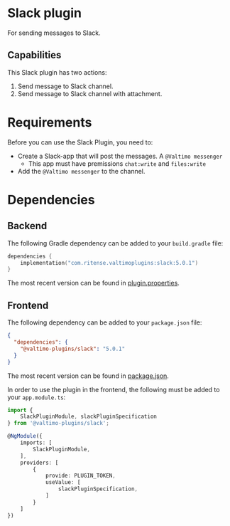 # Slack plugin

For sending messages to Slack.

## Capabilities

This Slack plugin has two actions:

1. Send message to Slack channel.
2. Send message to Slack channel with attachment.

# Requirements

Before you can use the Slack Plugin, you need to:

- Create a Slack-app that will post the messages. A `@Valtimo messenger`
    - This app must have premissions `chat:write` and `files:write`
- Add the `@Valtimo messenger` to the channel.

# Dependencies

## Backend

The following Gradle dependency can be added to your `build.gradle` file:

```kotlin
dependencies {
    implementation("com.ritense.valtimoplugins:slack:5.0.1")
}
```

The most recent version can be found in [plugin.properties](plugin.properties).

## Frontend

The following dependency can be added to your `package.json` file:

```json
{
  "dependencies": {
    "@valtimo-plugins/slack": "5.0.1"
  }
}
```

The most recent version can be found in [package.json](../../frontend/projects/valtimo-plugins/slack/package.json).

In order to use the plugin in the frontend, the following must be added to your `app.module.ts`:

```typescript
import {
    SlackPluginModule, slackPluginSpecification
} from '@valtimo-plugins/slack';

@NgModule({
    imports: [
        SlackPluginModule,
    ],
    providers: [
        {
            provide: PLUGIN_TOKEN,
            useValue: [
                slackPluginSpecification,
            ]
        }
    ]
})
```
